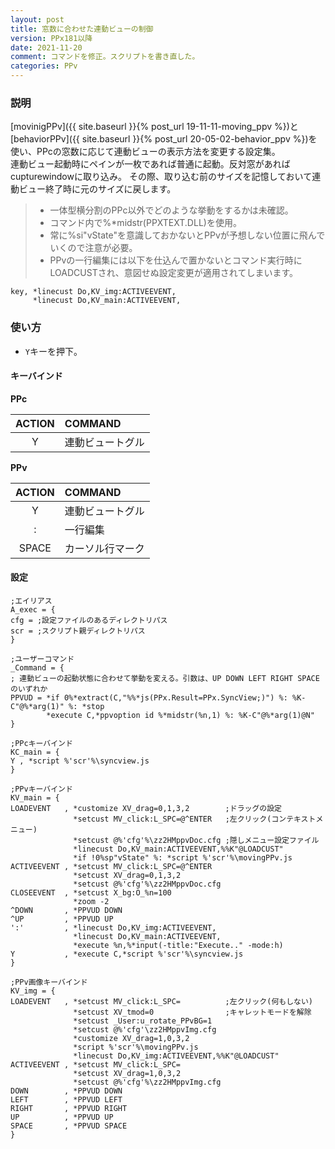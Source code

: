```yaml
---
layout: post
title: 窓数に合わせた連動ビューの制御
version: PPx181以降
date: 2021-11-20
comment: コマンドを修正。スクリプトを書き直した。
categories: PPv
---
```

### 説明
[movinigPPv]({{ site.baseurl }}{% post_url 19-11-11-moving_ppv %})と[behaviorPPv]({{ site.baseurl }}{% post_url 20-05-02-behavior_ppv %})を使い、PPcの窓数に応じて連動ビューの表示方法を変更する設定集。<BR>
連動ビュー起動時にペインが一枚であれば普通に起動。反対窓があればcupturewindowに取り込み。
その際、取り込む前のサイズを記憶しておいて連動ビュー終了時に元のサイズに戻します。

> - 一体型横分割のPPc以外でどのような挙動をするかは未確認。
> - コマンド内で%\*midstr(PPXTEXT.DLL)を使用。
> - 常に%si"vState"を意識しておかないとPPvが予想しない位置に飛んでいくので注意が必要。
> - PPvの一行編集には以下を仕込んで置かないとコマンド実行時にLOADCUSTされ、意図せぬ設定変更が適用されてしまいます。

  ```clean
  key, *linecust Do,KV_img:ACTIVEEVENT,
       *linecust Do,KV_main:ACTIVEEVENT,
  ```

### 使い方
 - `Y`キーを押下。

#### キーバインド
**PPc**

| ACTION | COMMAND |
|:-:|:-|
| Y | 連動ビュートグル |

**PPv**

| ACTION | COMMAND |
|:-:|:-|
| Y | 連動ビュートグル |
| : | 一行編集 |
| SPACE | カーソル行マーク |

#### 設定
```clean
;エイリアス
A_exec = {
cfg = ;設定ファイルのあるディレクトリパス
scr = ;スクリプト親ディレクトリパス
}

;ユーザーコマンド
_Command = {
; 連動ビューの起動状態に合わせて挙動を変える。引数は、UP DOWN LEFT RIGHT SPACEのいずれか
PPVUD = *if 0%*extract(C,"%%*js(PPx.Result=PPx.SyncView;)") %: %K-C"@%*arg(1)" %: *stop
        *execute C,*ppvoption id %*midstr(%n,1) %: %K-C"@%*arg(1)@N"
}

;PPcキーバインド
KC_main = {
Y , *script %'scr'%\syncview.js
}

;PPvキーバインド
KV_main = {
LOADEVENT   , *customize XV_drag=0,1,3,2        ;ドラッグの設定
              *setcust MV_click:L_SPC=@^ENTER   ;左クリック(コンテキストメニュー)
              *setcust @%'cfg'%\zz2HMppvDoc.cfg ;隠しメニュー設定ファイル
              *linecust Do,KV_main:ACTIVEEVENT,%%K"@LOADCUST"
              *if !0%sp"vState" %: *script %'scr'%\movingPPv.js
ACTIVEEVENT , *setcust MV_click:L_SPC=@^ENTER
              *setcust XV_drag=0,1,3,2
              *setcust @%'cfg'%\zz2HMppvDoc.cfg
CLOSEEVENT  , *setcust X_bg:O_%n=100
              *zoom -2
^DOWN       , *PPVUD DOWN
^UP         , *PPVUD UP
':'         , *linecust Do,KV_img:ACTIVEEVENT,
              *linecust Do,KV_main:ACTIVEEVENT,
              *execute %n,%*input(-title:"Execute.." -mode:h)
Y           , *execute C,*script %'scr'%\syncview.js
}

;PPv画像キーバインド
KV_img = {
LOADEVENT   , *setcust MV_click:L_SPC=          ;左クリック(何もしない)
              *setcust XV_tmod=0                ;キャレットモードを解除
              *setcust _User:u_rotate_PPvBG=1
              *setcust @%'cfg'\zz2HMppvImg.cfg
              *customize XV_drag=1,0,3,2
              *script %'scr'%\movingPPv.js
              *linecust Do,KV_img:ACTIVEEVENT,%%K"@LOADCUST"
ACTIVEEVENT , *setcust MV_click:L_SPC=
              *setcust XV_drag=1,0,3,2
              *setcust @%'cfg'%\zz2HMppvImg.cfg
DOWN        , *PPVUD DOWN
LEFT        , *PPVUD LEFT
RIGHT       , *PPVUD RIGHT
UP          , *PPVUD UP
SPACE       , *PPVUD SPACE
}
```
<BR>
<script src="https://gist.github.com/tar80/aa90167da7e935a913c24cf5fd0ec471.js"></script>
